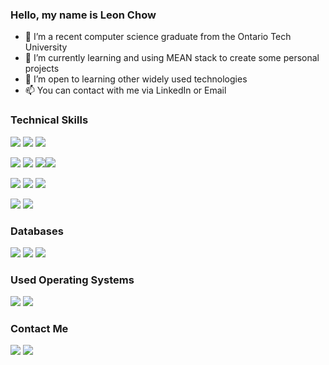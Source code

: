 ### Hello, my name is Leon Chow 

- 👯 I’m a recent computer science graduate from the Ontario Tech University
- 🔭 I’m currently learning and using MEAN stack to create some personal projects 
- 🌱 I’m open to learning other widely used technologies
- 📫 You can contact with me via LinkedIn or Email

### Technical Skills
<img src="https://img.shields.io/badge/Angular-white.svg?&style=flat-square&logo=angular&logoColor=darkred"> <img src="https://img.shields.io/badge/TypeScript-white.svg?&style=flat-square&logo=typescript&logoColor=blue"> <img src="https://img.shields.io/badge/NodeJS-gray.svg?&style=flat-square&logo=node&logoColor=blue">   


<img src="https://img.shields.io/badge/HTML-%23239120.svg?&style=flat-square&logo=html5&logoColor=white"> <img src="https://img.shields.io/badge/CSS-%23239120.svg?&style=flat-square&logo=css3&logoColor=white"> <img src="https://img.shields.io/badge/-JavaScript-yellow"><img src="https://img.shields.io/badge/Bootstrap-%23563D7C.svg?&style=flat-square&logo=bootstrap&logoColor=white">

<img src="https://img.shields.io/badge/Python-%233776AB.svg?&style=flat-square&logo=python&logoColor=yellow"> <img src="https://img.shields.io/badge/Java-white.svg?&style=flat-square&logo=java&logoColor=orange"> <img src="https://img.shields.io/badge/C++-%2300599C.svg?&style=flat-square&logo=c%2B%2B&logoColor=white">  

<img src="https://img.shields.io/badge/Visual Studio Code-gray.svg?&style=flat-square&logo=visual-studio&logoColor=blue"> <img src="https://img.shields.io/badge/IntelliJ IDEA -white.svg?&style=flat-square&logo=IntelliJ-IDEA&logoColor=black">

### Databases
<img src="https://img.shields.io/badge/MySQL-white.svg?&style=flat-square&logo=mysql&logoColor=blue"> <img src="https://img.shields.io/badge/MongoDB-white.svg?&style=flat-square&logo=mongodb&logoColor=green"> <img src="https://img.shields.io/badge/PostGreSQL-white.svg?&style=flat-square&logo=postgresql&logoColor=blue">

### Used Operating Systems
<img src="https://img.shields.io/badge/Windows-%230078D6.svg?&style=flat-square&logo=windows&logoColor=white"> <img src="https://img.shields.io/badge/Linux-%23FCC624.svg?&style=flat-square&logo=linux&logoColor=white">

### Contact Me
<a href="https://www.linkedin.com/in/leon-chow/"><img src="https://img.shields.io/badge/linkedin-%230077B5.svg?&style=for-the-badge&logo=linkedin&logoColor=white"></a>
<a href="https://mail.google.com/mail/u/1/#inbox?compose=GTvVlcSGLrfcVmXwFJLbkGHskbRqfSkMJCqCrBDkMtgvcWNpgfVcjSDjHQwjGqRmVHmvLHNBgJtTn"><img src="https://img.shields.io/badge/gmail-white.svg?&style=for-the-badge&logo=gmail&logoColor=red"></a>
